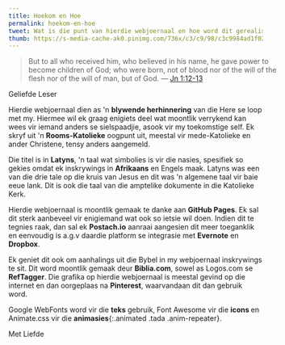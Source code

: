 ```yaml
---
title: Hoekom en Hoe
permalink: hoekom-en-hoe
tweet: Wat is die punt van hierdie webjoernaal en hoe word dit gerealiseer?
thumb: https://s-media-cache-ak0.pinimg.com/736x/c3/c9/98/c3c9984ad1f029c2bcd7481ca3d79777.jpg
---
```


<div class="my-inline-left pull-left">
<biblia:bibleverse theme="quotation" resource="rsvce" width="512" height="288" reference="Jn1.12-13"><blockquote style="width:100%;">But to all who received him, who believed in his name, he gave power to become children of God; who were born, not of blood nor of the will of the flesh nor of the will of man, but of God. &mdash; <a target="_blank" href = "http://biblia.com/bible/rsvce/Jn1.12-13">Jn 1:12-13</a></blockquote></biblia:bibleverse>
</div>

<span class="letter">Geliefde Leser</span>

Hierdie webjoernaal dien as 'n **blywende herhinnering** van die Here se loop met my. Hiermee wil ek graag enigiets deel wat moontlik verrykend kan wees vir iemand anders se sielspaadjie, asook vir my toekomstige self. Ek skryf uit 'n **Rooms-Katolieke** oogpunt uit, meestal vir mede-Katolieke en ander Christene, tensy anders aangemeld.

Die titel is in **Latyns**, 'n taal wat simbolies is vir die nasies, spesifiek so gekies omdat ek inskrywings in **Afrikaans** en Engels maak. Latyns was een van die drie tale op die kruis van Jesus en dit was 'n algemene taal vir baie eeue lank. Dit is ook die taal van die amptelike dokumente in die Katolieke Kerk.

Hierdie webjoernaal is moontlik gemaak te danke aan **GitHub Pages**. Ek sal dit sterk aanbeveel vir enigiemand wat ook so ietsie wil doen. Indien dit te tegnies raak, dan sal ek **Postach.io** aanraai aangesien dit meer toeganklik en eenvoudig is a.g.v daardie platform se integrasie met **Evernote** en **Dropbox**. 

Ek geniet dit ook om aanhalings uit die Bybel in my webjoernaal inskrywings te sit. Dit word moontlik gemaak deur **Biblia.com**, sowel as Logos.com se **RefTagger**. Die grafika op hierdie webjoernaal is meestal gevind op die internet en dan oorgeplaas na **Pinterest**, waarvandaan dit dan gebruik word.

Google WebFonts word vir die **teks** gebruik, Font Awesome vir die **icons <i class="fa fa-globe"></i>** en Animate.css vir die **animasies**{:.animated .tada .anim-repeater}.

<span class="letter">Met Liefde</span>

<script src="//biblia.com/api/logos.biblia.js"></script>
<script>logos.biblia.init();</script>
